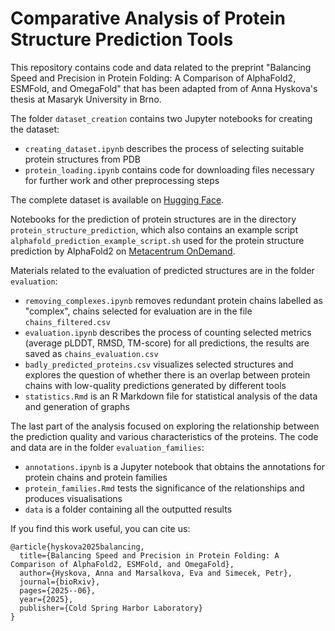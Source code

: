# Comparative Analysis of Protein Structure Prediction Tools

This repository contains code and data related to the preprint "Balancing Speed and Precision in Protein Folding: A Comparison of AlphaFold2, ESMFold, and OmegaFold" that has been adapted from of Anna Hyskova's thesis at Masaryk University in Brno.

The folder `dataset_creation` contains two Jupyter notebooks for creating the dataset:
- `creating_dataset.ipynb` describes the process of selecting suitable protein structures from PDB
- `protein_loading.ipynb` contains code for downloading files necessary for further work and other preprocessing steps

The complete dataset is available on [Hugging Face](https://huggingface.co/datasets/hyskova-anna/proteins).

Notebooks for the prediction of protein structures are in the directory `protein_structure_prediction`, which also contains an example script `alphafold_prediction_example_script.sh` used for the protein structure prediction by AlphaFold2 on [Metacentrum OnDemand](https://docs.metacentrum.cz/software/ondemand/).

Materials related to the evaluation of predicted structures are in the folder `evaluation`:
- `removing_complexes.ipynb` removes redundant protein chains labelled as "complex", chains selected for evaluation are in the file `chains_filtered.csv`
- `evaluation.ipynb` describes the process of counting selected metrics (average pLDDT, RMSD, TM-score) for all predictions, the results are saved as `chains_evaluation.csv`
- `badly_predicted_proteins.csv` visualizes selected structures and explores the question of whether there is an overlap between protein chains with low-quality predictions generated by different tools
- `statistics.Rmd` is an R Markdown file for statistical analysis of the data and generation of graphs

The last part of the analysis focused on exploring the relationship between the prediction quality and various characteristics of the proteins. The code and data are in the folder `evaluation_families`:
- `annotations.ipynb` is a Jupyter notebook that obtains the annotations for protein chains and protein families
- `protein_families.Rmd` tests the significance of the relationships and produces visualisations
- `data` is a folder containing all the outputted results

If you find this work useful, you can cite us:

```
@article{hyskova2025balancing,
  title={Balancing Speed and Precision in Protein Folding: A Comparison of AlphaFold2, ESMFold, and OmegaFold},
  author={Hyskova, Anna and Marsalkova, Eva and Simecek, Petr},
  journal={bioRxiv},
  pages={2025--06},
  year={2025},
  publisher={Cold Spring Harbor Laboratory}
}
```
